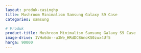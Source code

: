 ```yaml
---
layout: produk-casinghp
title: Mushroom Minimalism Samsung Galaxy S9 Case
categories: samsung

# Produk
product-title: Mushroom Minimalism Samsung Galaxy S9 Case
image-drive: 1VHx6dm--u3We_HRdDCBAnoKS0zux4Uf5
harga: 90000
---
```

